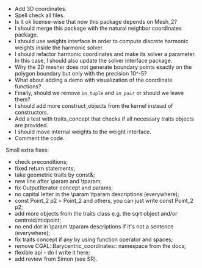 * Add 3D coordinates.
* Spell check all files.
* Is it ok license-wise that now this package depends on Mesh_2?
* I should merge this package with the natural neighbor coordinates package.
* I should use weights interface in order to compute discrete harmonic weights inside the harmonic solver.
* I should refactor harmonic coordinates and make its solver a parameter. In this case, I should also update the solver interface package.
* Why the 2D mesher does not generate boundary points exactly on the polygon boundary but only with the precision 10^-5?
* What about adding a demo with visualization of the coordinate functions?
* Finally, should we remove `in_tuple` and `in_pair` or should we leave them?
* I should add more construct_objects from the kernel instead of constructors.
* Add a test with traits_concept that checks if all necessary traits objects are provided.
* I should move internal weights to the weight interface.
* Comment the code.

Small extra fixes:
* check preconditions;
* fixed return statements;
* take geometric traits by const&;
* new line after \param and \tparam;
* fix OutputIterator concept and params;
* no capital letter in the \param \tparam descriptions (everywhere);
* const Point_2 p2 = Point_2 and others, you can just write const Point_2 p2;
* add more objects from the traits class e.g. the sqrt object and/or centroid/midpoint;
* no end dot in \param \tparam descriptions if it's not a sentence (everywhere);
* fix traits concept if any by using function operator and spaces;
* remove CGAL::Barycentric_coordinates:: namespace from the docs;
* flexible api - do I write it here;
* add review from Simon (see SR).